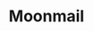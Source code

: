 ---
codehost: https://github.com/https://github.com/microapps/MoonMail
facebook: https://facebook.com/getmoonmail
linkedin: https://linkedin.com/company/10267689
logohandle: moonmailio
sort: moonmail
title: Moonmail
twitter: https://x.com/getMoonMail
website: https://moonmail.io/
---